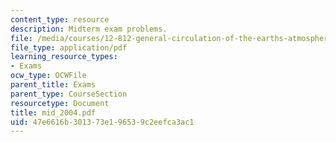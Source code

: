 ```yaml
---
content_type: resource
description: Midterm exam problems.
file: /media/courses/12-812-general-circulation-of-the-earths-atmosphere-fall-2005/47e6616b301373e196539c2eefca3ac1_mid_2004.pdf
file_type: application/pdf
learning_resource_types:
- Exams
ocw_type: OCWFile
parent_title: Exams
parent_type: CourseSection
resourcetype: Document
title: mid_2004.pdf
uid: 47e6616b-3013-73e1-9653-9c2eefca3ac1
---
```

